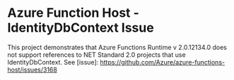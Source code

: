 Azure Function Host - IdentityDbContext Issue
=============================================

This project demonstrates that Azure Functions Runtime v 2.0.12134.0 does not support references to NET Standard 2.0 projects that use IdentityDbContext.
See [issue]: https://github.com/Azure/azure-functions-host/issues/3168


